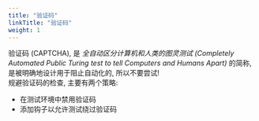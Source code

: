 ```yaml
---
title: "验证码"
linkTitle: "验证码"
weight: 1
---
```

验证码 (CAPTCHA), 是 _全自动区分计算机和人类的图灵测试_ *(Completely Automated Public Turing test to tell Computers and Humans Apart)* 的简称,
是被明确地设计用于阻止自动化的, 所以不要尝试!  
规避验证码的检查, 主要有两个策略:

* 在测试环境中禁用验证码
* 添加钩子以允许测试绕过验证码
